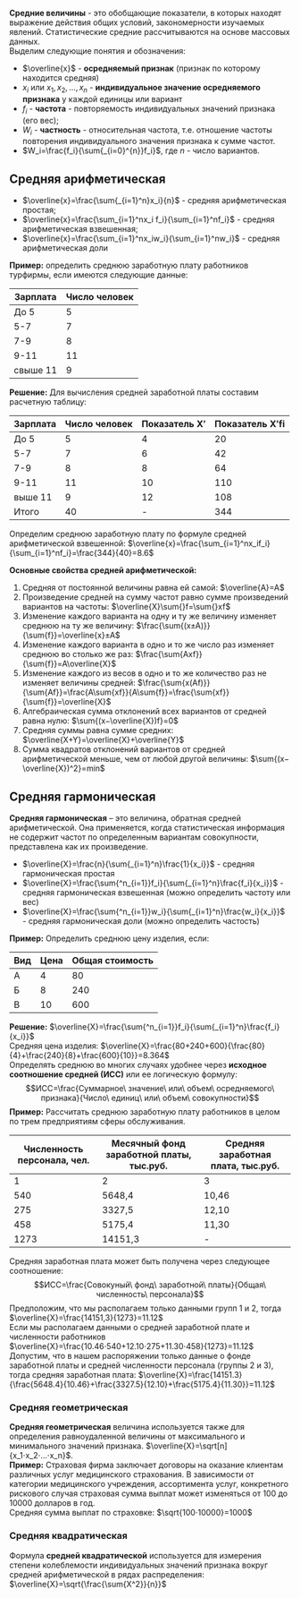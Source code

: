 **Средние величины** - это обобщающие показатели, в которых находят выражение действия общих условий, закономерности изучаемых явлений. Статистические средние рассчитываются на основе массовых данных.  
Выделим следующие понятия и обозначения:
- $\overline{x}$ - **осредняемый признак** (признак по которому находится средняя)
- $x_i$ или $x_1, x_2, ..., x_n$ - **индивидуальное значение осредняемого признака** у каждой единицы или вариант
- $f_i$ - **частота** - повторяемость индивидуальных значений признака (его вес);
- $W_i$ - **частность** - относительная частота, т.е. отношение частоты повторения индивидуального значения признака к сумме частот.
- $W_i=\frac{f_i}{\sum{_{i=0}^{n}}f_i}$, где $n$ - число вариантов.

## Средняя арифметическая
- $\overline{x}=\frac{\sum{_{i=1}^n}x_i}{n}$ - средняя арифметическая простая;
- $\overline{x}=\frac{\sum_{i=1}^nx_i f_i}{\sum_{i=1}^nf_i}$ - средняя арифметическая взвешенная;
- $\overline{x}=\frac{\sum_{i=1}^nx_iw_i}{\sum_{i=1}^nw_i}$ - средняя арифметическая доли
  
**Пример:** определить среднюю заработную плату работников турфирмы, если имеются следующие данные:

|Зарплата|Число человек|
|---|---|
|До 5|5|
|5-7|7|
|7-9|8|
|9-11|11|
|свыше 11|9|
  
**Решение:** Для вычисления средней заработной платы составим расчетную таблицу:

|Зарплата|Число человек|Показатель X′|Показатель X′fi|
|---|---|---|---|
|До 5|5|4|20|
|5-7|7|6|42|
|7-9|8|8|64|
|9-11|11|10|110|
|выше 11|9|12|108|
|Итого|40|-|344|
  
Определим среднюю заработную плату по формуле средней арифметической взвешенной: $\overline{x}=\frac{\sum_{i=1}^nx_if_i}{\sum_{i=1}^nf_i}=\frac{344}{40}=8.6$
  
**Основные свойства средней арифметической:**
1. Средняя от постоянной величины равна ей самой: $\overline{A}=A$
2. Произведение средней на сумму частот равно сумме произведений вариантов на частоты: $\overline{X}\sum{}f=\sum{}xf$
3. Изменение каждого варианта на одну и ту же величину изменяет среднюю на ту же величину: $\frac{\sum{(x±A)}}{\sum{f}}=\overline{x}±A$
4. Изменение каждого варианта в одно и то же число раз изменяет среднюю во столько же раз: $\frac{\sum{Axf}}{\sum{f}}=A\overline{X}$
5. Изменение каждого из весов в одно и то же количество раз не изменяет величины средней: $\frac{\sum{x(Af)}}{\sum{Af}}=\frac{A\sum{xf}}{A\sum{f}}=\frac{\sum{xf}}{\sum{f}}=\overline{X}$
6. Алгебраическая сумма отклонений всех вариантов от средней равна нулю: $\sum{(x−\overline{X})f}=0$
7. Средняя суммы равна сумме средних: $\overline{X+Y}=\overline{X}+\overline{Y}$
8. Сумма квадратов отклонений вариантов от средней арифметической меньше, чем от любой другой величины: $\sum{(x−\overline{X})^2}=min$
## Средняя гармоническая
**Средняя гармоническая** – это величина, обратная средней арифметической. Она применяется, когда статистическая информация не содержит частот по определенным вариантам совокупности, представлена как их произведение.
- $\overline{X}=\frac{n}{\sum{_{i=1}^n}\frac{1}{x_i}}$ - средняя гармоническая простая
- $\overline{X}=\frac{\sum{^n_{i=1}}f_i}{\sum{_{i=1}^n}\frac{f_i}{x_i}}$ - средняя гармоническая взвешенная (можно определить частоту или вес)
- $\overline{X}=\frac{\sum{^n_{i=1}}w_i}{\sum{_{i=1}^n}\frac{w_i}{x_i}}$ - средняя гармоническая доли (можно определить частость)
  
**Пример:** Определить среднюю цену изделия, если:

|Вид|Цена|Общая стоимость|
|---|---|---|
|А|4|80|
|Б|8|240|
|В|10|600|
  
**Решение:** $\overline{X}=\frac{\sum{^n_{i=1}}f_i}{\sum{_{i=1}^n}\frac{f_i}{x_i}}$  
Средняя цена изделия: $\overline{X}=\frac{80+240+600}{\frac{80}{4}+\frac{240}{8}+\frac{600}{10}}=8.364$  
Определять среднюю во многих случаях удобнее через **исходное соотношение средней (ИСС)** или ее логическую формулу: $$ИСС=\frac{Суммарное\ значение\ или\ объем\ осредняемого\ признака}{Число\ единиц\ или\ объем\ совокупности}$$
**Пример:** Рассчитать среднюю заработную плату работников в целом по трем предприятиям сферы обслуживания.

|Численность персонала, чел.|Месячный фонд заработной платы, тыс.руб.|Средняя заработная плата, тыс.руб.|
|---|---|---|
|1|2|3|
|540|5648,4|10,46|
|275|3327,5|12,10|
|458|5175,4|11,30|
|1273|14151,3|-|
  
Средняя заработная плата может быть получена через следующее соотношение: $$ИСС=\frac{Совокуный\ фонд\ заработной\ платы}{Общая\ численность\ персонала}$$
Предположим, что мы располагаем только данными групп 1 и 2, тогда $\overline{X}=\frac{14151,3}{1273}=11.12$  
Если мы располагаем данными о средней заработной плате и численности работников $\overline{X}=\frac{10.46⋅540+12.10⋅275+11.30⋅458}{1273}=11.12$  
Допустим, что в нашем распоряжении только данные о фонде заработной платы и средней численности персонала (группы 2 и 3), тогда средняя заработная плата: $\overline{X}=\frac{14151.3}{\frac{5648.4}{10.46}+\frac{3327.5}{12.10}+\frac{5175.4}{11.30}}=11.12$  
### Средняя геометрическая
**Средняя геометрическая** величина используется также для определения равноудаленной величины от максимального и минимального значений признака. $\overline{X}=\sqrt[n]{x_1⋅x_2⋅...⋅x_n}$.  
**Пример:** Страховая фирма заключает договоры на оказание клиентам различных услуг медицинского страхования. В зависимости от категории медицинского учреждения, ассортимента услуг, конкретного рискового случая страховая сумма выплат может изменяться от 100 до 10000 долларов в год.  
Средняя сумма выплат по страховке: $\sqrt{100⋅10000}=1000$
### Средняя квадратическая
Формула **средней квадратической** используется для измерения степени колеблемости индивидуальных значений признака вокруг средней арифметической в рядах распределения: $\overline{X}=\sqrt{\frac{\sum{X^2}}{n}}$
